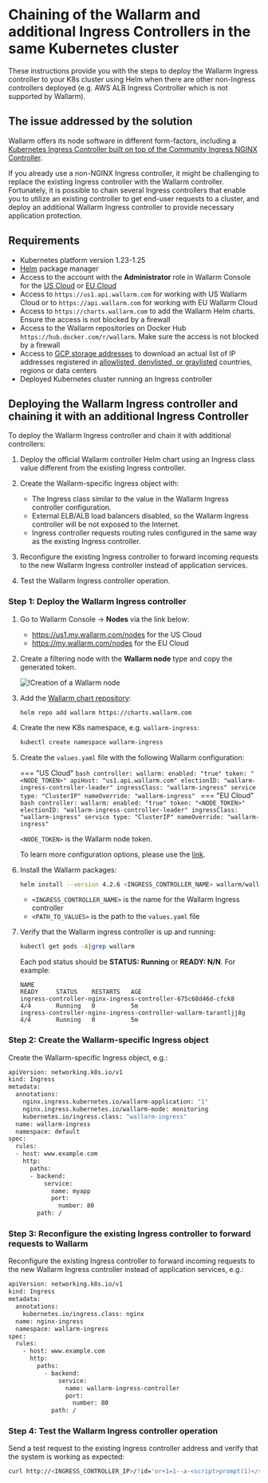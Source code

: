# Chaining of the Wallarm and additional Ingress Controllers in the same Kubernetes cluster

These instructions provide you with the steps to deploy the Wallarm Ingress controller to your K8s cluster using Helm when there are other non-Ingress controllers deployed (e.g. AWS ALB Ingress Controller which is not supported by Wallarm).

## The issue addressed by the solution

Wallarm offers its node software in different form-factors, including a [Kubernetes Ingress Controller built on top of the Community Ingress NGINX Controller](installation-kubernetes-en.md).

If you already use a non-NGINX Ingress controller, it might be challenging to replace the existing Ingress controller with the Wallarm controller. Fortunately, it is possible to chain several Ingress controllers that enable you to utilize an existing controller to get end-user requests to a cluster, and deploy an additional Wallarm Ingress controller to provide necessary application protection.

## Requirements

* Kubernetes platform version 1.23-1.25
* [Helm](https://helm.sh/) package manager
* Access to the account with the **Administrator** role in Wallarm Console for the [US Cloud](https://us1.my.wallarm.com/) or [EU Cloud](https://my.wallarm.com/)
* Access to `https://us1.api.wallarm.com` for working with US Wallarm Cloud or to `https://api.wallarm.com` for working with EU Wallarm Cloud
* Access to `https://charts.wallarm.com` to add the Wallarm Helm charts. Ensure the access is not blocked by a firewall
* Access to the Wallarm repositories on Docker Hub `https://hub.docker.com/r/wallarm`. Make sure the access is not blocked by a firewall
* Access to [GCP storage addresses](https://www.gstatic.com/ipranges/goog.json) to download an actual list of IP addresses registered in [allowlisted, denylisted, or graylisted](../user-guides/ip-lists/overview.md) countries, regions or data centers
* Deployed Kubernetes cluster running an Ingress controller

## Deploying the Wallarm Ingress controller and chaining it with an additional Ingress Controller

To deploy the Wallarm Ingress controller and chain it with additional controllers:

1. Deploy the official Wallarm controller Helm chart using an Ingress class value different from the existing Ingress controller.
1. Create the Wallarm-specific Ingress object with:

    * The Ingress class similar to the value in the Wallarm Ingress controller configuration.
    * External ELB/ALB load balancers disabled, so the Wallarm Ingress controller will be not exposed to the Internet.
    * Ingress controller requests routing rules configured in the same way as the existing Ingress controller.
1. Reconfigure the existing Ingress controller to forward incoming requests to the new Wallarm Ingress controller instead of application services.
1. Test the Wallarm Ingress controller operation.

### Step 1: Deploy the Wallarm Ingress controller

1. Go to Wallarm Console → **Nodes** via the link below:
    * https://us1.my.wallarm.com/nodes for the US Cloud
    * https://my.wallarm.com/nodes for the EU Cloud
1. Create a filtering node with the **Wallarm node** type and copy the generated token.
    
    ![!Creation of a Wallarm node](../images/user-guides/nodes/create-wallarm-node-name-specified.png)
1. Add the [Wallarm chart repository](https://charts.wallarm.com/):
    ```
    helm repo add wallarm https://charts.wallarm.com
    ```
1. Create the new K8s namespace, e.g. `wallarm-ingress`:

    ```bash
    kubectl create namespace wallarm-ingress
    ```
1. Create the `values.yaml` file with the following Wallarm configuration:

    === "US Cloud"
        ```bash
        controller:
          wallarm:
            enabled: "true"
            token: "<NODE_TOKEN>"
            apiHost: "us1.api.wallarm.com"
          electionID: "wallarm-ingress-controller-leader"
          ingressClass: "wallarm-ingress"
          service
            type: "ClusterIP"
        nameOverride: "wallarm-ingress"
        ```
    === "EU Cloud"
        ```bash
        controller:
          wallarm:
            enabled: "true"
            token: "<NODE_TOKEN>"
          electionID: "wallarm-ingress-controller-leader"
          ingressClass: "wallarm-ingress"
          service
            type: "ClusterIP"
        nameOverride: "wallarm-ingress"
        ```    
    
    `<NODE_TOKEN>` is the Wallarm node token.

    To learn more configuration options, please use the [link](configure-kubernetes-en.md).
1. Install the Wallarm packages:

    ``` bash
    helm install --version 4.2.6 <INGRESS_CONTROLLER_NAME> wallarm/wallarm-ingress -n wallarm-ingress -f <PATH_TO_VALUES>
    ```

    * `<INGRESS_CONTROLLER_NAME>` is the name for the Wallarm Ingress controller
    * `<PATH_TO_VALUES>` is the path to the `values.yaml` file
1. Verify that the Wallarm ingress controller is up and running: 

    ```bash
    kubectl get pods -A|grep wallarm
    ```

    Each pod status should be **STATUS: Running** or **READY: N/N**. For example:

    ```
    NAME                                                              READY     STATUS    RESTARTS   AGE
    ingress-controller-nginx-ingress-controller-675c68d46d-cfck8      4/4       Running   0          5m
    ingress-controller-nginx-ingress-controller-wallarm-tarantljj8g   4/4       Running   0          5m
    ```

### Step 2: Create the Wallarm-specific Ingress object

Create the Wallarm-specific Ingress object, e.g.:

```bash
apiVersion: networking.k8s.io/v1
kind: Ingress
metadata:
  annotations:
    nginx.ingress.kubernetes.io/wallarm-application: "1"
    nginx.ingress.kubernetes.io/wallarm-mode: monitoring
    kubernetes.io/ingress.class: "wallarm-ingress"
  name: wallarm-ingress
  namespace: default
spec:
  rules:
  - host: www.example.com
    http:
      paths:
      - backend:
          service:
            name: myapp
            port:
              number: 80
        path: /
```

### Step 3: Reconfigure the existing Ingress controller to forward requests to Wallarm

Reconfigure the existing Ingress controller to forward incoming requests to the new Wallarm Ingress controller instead of application services, e.g.:

```bash
apiVersion: networking.k8s.io/v1
kind: Ingress
metadata:
  annotations:
    kubernetes.io/ingress.class: nginx
  name: nginx-ingress
  namespace: wallarm-ingress
spec:
  rules:
    - host: www.example.com
      http:
        paths:
          - backend:
              service:
                name: wallarm-ingress-controller
                port:
                  number: 80
            path: /
```

### Step 4: Test the Wallarm Ingress controller operation

Send a test request to the existing Ingress controller address and verify that the system is working as expected:

```bash
curl http://<INGRESS_CONTROLLER_IP>/?id='or+1=1--a-<script>prompt(1)</script>'
```
